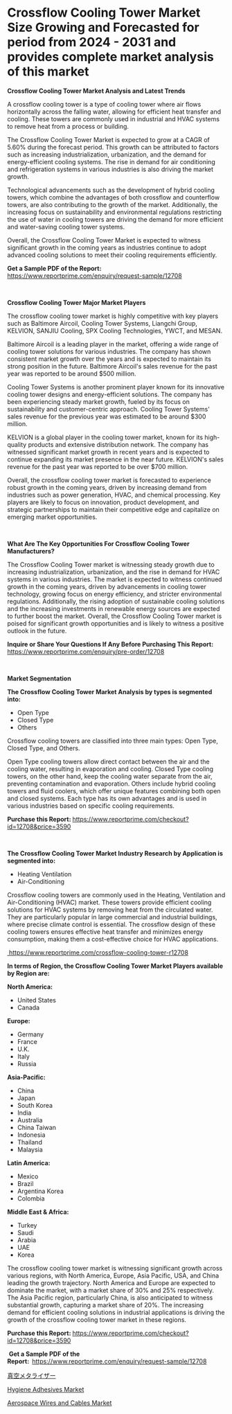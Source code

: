 <p><h1>Crossflow Cooling Tower Market Size Growing and Forecasted for period from 2024 - 2031 and provides complete market analysis of this market</h1></p><p><strong>Crossflow Cooling Tower Market Analysis and Latest Trends</strong></p>
<p><p>A crossflow cooling tower is a type of cooling tower where air flows horizontally across the falling water, allowing for efficient heat transfer and cooling. These towers are commonly used in industrial and HVAC systems to remove heat from a process or building.</p><p>The Crossflow Cooling Tower Market is expected to grow at a CAGR of 5.60% during the forecast period. This growth can be attributed to factors such as increasing industrialization, urbanization, and the demand for energy-efficient cooling systems. The rise in demand for air conditioning and refrigeration systems in various industries is also driving the market growth.</p><p>Technological advancements such as the development of hybrid cooling towers, which combine the advantages of both crossflow and counterflow towers, are also contributing to the growth of the market. Additionally, the increasing focus on sustainability and environmental regulations restricting the use of water in cooling towers are driving the demand for more efficient and water-saving cooling tower systems.</p><p>Overall, the Crossflow Cooling Tower Market is expected to witness significant growth in the coming years as industries continue to adopt advanced cooling solutions to meet their cooling requirements efficiently.</p></p>
<p><strong>Get a Sample PDF of the Report:&nbsp;</strong> <a href="https://www.reportprime.com/enquiry/request-sample/12708">https://www.reportprime.com/enquiry/request-sample/12708</a></p>
<p>&nbsp;</p>
<p><strong>Crossflow Cooling Tower Major Market Players</strong></p>
<p><p>The crossflow cooling tower market is highly competitive with key players such as Baltimore Aircoil, Cooling Tower Systems, Liangchi Group, KELVION, SANJIU Cooling, SPX Cooling Technologies, YWCT, and MESAN. </p><p>Baltimore Aircoil is a leading player in the market, offering a wide range of cooling tower solutions for various industries. The company has shown consistent market growth over the years and is expected to maintain its strong position in the future. Baltimore Aircoil's sales revenue for the past year was reported to be around $500 million.</p><p>Cooling Tower Systems is another prominent player known for its innovative cooling tower designs and energy-efficient solutions. The company has been experiencing steady market growth, fueled by its focus on sustainability and customer-centric approach. Cooling Tower Systems' sales revenue for the previous year was estimated to be around $300 million.</p><p>KELVION is a global player in the cooling tower market, known for its high-quality products and extensive distribution network. The company has witnessed significant market growth in recent years and is expected to continue expanding its market presence in the near future. KELVION's sales revenue for the past year was reported to be over $700 million.</p><p>Overall, the crossflow cooling tower market is forecasted to experience robust growth in the coming years, driven by increasing demand from industries such as power generation, HVAC, and chemical processing. Key players are likely to focus on innovation, product development, and strategic partnerships to maintain their competitive edge and capitalize on emerging market opportunities.</p></p>
<p>&nbsp;</p>
<p><strong>What Are The Key Opportunities For Crossflow Cooling Tower Manufacturers?</strong></p>
<p><p>The Crossflow Cooling Tower market is witnessing steady growth due to increasing industrialization, urbanization, and the rise in demand for HVAC systems in various industries. The market is expected to witness continued growth in the coming years, driven by advancements in cooling tower technology, growing focus on energy efficiency, and stricter environmental regulations. Additionally, the rising adoption of sustainable cooling solutions and the increasing investments in renewable energy sources are expected to further boost the market. Overall, the Crossflow Cooling Tower market is poised for significant growth opportunities and is likely to witness a positive outlook in the future.</p></p>
<p><strong>Inquire or Share Your Questions If Any Before Purchasing This Report:</strong> <a href="https://www.reportprime.com/enquiry/pre-order/12708">https://www.reportprime.com/enquiry/pre-order/12708</a></p>
<p>&nbsp;</p>
<p><strong>Market Segmentation</strong></p>
<p><strong>The Crossflow Cooling Tower Market Analysis by types is segmented into:</strong></p>
<p><ul><li>Open Type</li><li>Closed Type</li><li>Others</li></ul></p>
<p><p>Crossflow cooling towers are classified into three main types: Open Type, Closed Type, and Others. </p><p>Open Type cooling towers allow direct contact between the air and the cooling water, resulting in evaporation and cooling. Closed Type cooling towers, on the other hand, keep the cooling water separate from the air, preventing contamination and evaporation. Others include hybrid cooling towers and fluid coolers, which offer unique features combining both open and closed systems. Each type has its own advantages and is used in various industries based on specific cooling requirements.</p></p>
<p><strong>Purchase this Report:&nbsp;</strong><a href="https://www.reportprime.com/checkout?id=12708&price=3590">https://www.reportprime.com/checkout?id=12708&price=3590</a></p>
<p>&nbsp;</p>
<p><strong>The Crossflow Cooling Tower Market Industry Research by Application is segmented into:</strong></p>
<p><ul><li>Heating Ventilation</li><li>Air-Conditioning</li></ul></p>
<p><p>Crossflow cooling towers are commonly used in the Heating, Ventilation and Air-Conditioning (HVAC) market. These towers provide efficient cooling solutions for HVAC systems by removing heat from the circulated water. They are particularly popular in large commercial and industrial buildings, where precise climate control is essential. The crossflow design of these cooling towers ensures effective heat transfer and minimizes energy consumption, making them a cost-effective choice for HVAC applications.</p></p>
<p><a href="https://www.reportprime.com/crossflow-cooling-tower-r12708">&nbsp;https://www.reportprime.com/crossflow-cooling-tower-r12708</a></p>
<p><strong>In terms of Region, the Crossflow Cooling Tower Market Players available by Region are:</strong></p>
<p>
    <p> <strong> North America: </strong>
        <ul>
            <li>United States</li>
            <li>Canada</li>
        </ul>
        </p> 
    <p> <strong> Europe: </strong>
        <ul>
            <li>Germany</li>
            <li>France</li>
            <li>U.K.</li>
            <li>Italy</li>
            <li>Russia</li>
        </ul>
        </p> 
    <p> <strong> Asia-Pacific: </strong>
        <ul>
            <li>China</li>
            <li>Japan</li>
            <li>South Korea</li>
            <li>India</li>
            <li>Australia</li>
            <li>China Taiwan</li>
            <li>Indonesia</li>
            <li>Thailand</li>
            <li>Malaysia</li>
        </ul>
        </p> 
    <p> <strong> Latin America: </strong>
        <ul>
            <li>Mexico</li>
            <li>Brazil</li>
            <li>Argentina Korea</li>
            <li>Colombia</li>
        </ul>
        </p> 
    <p> <strong> Middle East & Africa: </strong>
        <ul>
            <li>Turkey</li>
            <li>Saudi</li>
            <li>Arabia</li>
            <li>UAE</li>
            <li>Korea</li>
        </ul>
    </p>
    </p>
<p><p>The crossflow cooling tower market is witnessing significant growth across various regions, with North America, Europe, Asia Pacific, USA, and China leading the growth trajectory. North America and Europe are expected to dominate the market, with a market share of 30% and 25% respectively. The Asia Pacific region, particularly China, is also anticipated to witness substantial growth, capturing a market share of 20%. The increasing demand for efficient cooling solutions in industrial applications is driving the growth of the crossflow cooling tower market in these regions.</p></p>
<p><strong>Purchase this Report: </strong><a href="https://www.reportprime.com/checkout?id=12708&price=3590">https://www.reportprime.com/checkout?id=12708&price=3590</a></p>
<p>&nbsp;<strong>Get a Sample PDF of the Report:&nbsp;&nbsp;</strong><a href="https://www.reportprime.com/enquiry/request-sample/12708">https://www.reportprime.com/enquiry/request-sample/12708</a></p>
<p><strong></strong></p>
<p><p><a href="https://github.com/mreklxf44233/Market-Research-Report-List-1/blob/main/928057020576.md">真空メタライザー</a></p><p><a href="https://skillful-vermicelli-b89.notion.site/Global-Hygiene-Adhesives-Market-by-Types-Applications-and-Major-Players-with-Regional-Growth-Rate-8f8f4b740d7e47d09f3a8c52672dfd17">Hygiene Adhesives Market</a></p><p><a href="https://view.publitas.com/reportprime-1/aerospace-wires-and-cables-market-size-share-trends-analysis-report-by-application-regional-outlook-competitive-strategies-and-segment-forecasts-2024-2031/">Aerospace Wires and Cables Market</a></p></p>